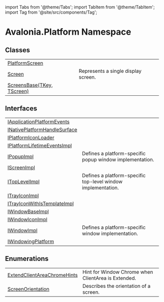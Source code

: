 import Tabs from '@theme/Tabs'; 
import TabItem from '@theme/TabItem'; 
import Tag from '@site/src/components/Tag'; 

# Avalonia.Platform Namespace






## Classes
<table>
<tr>
<td><a href="T_Avalonia_Platform_PlatformScreen">PlatformScreen</a></td>
<td> </td>
</tr>
<tr>
<td><a href="T_Avalonia_Platform_Screen">Screen</a></td>
<td>Represents a single display screen.</td>
</tr>
<tr>
<td><a href="T_Avalonia_Platform_ScreensBase_2">ScreensBase(TKey, TScreen)</a></td>
<td> </td>
</tr>
</table>

## Interfaces
<table>
<tr>
<td><a href="T_Avalonia_Platform_IApplicationPlatformEvents">IApplicationPlatformEvents</a></td>
<td> </td>
</tr>
<tr>
<td><a href="T_Avalonia_Platform_INativePlatformHandleSurface">INativePlatformHandleSurface</a></td>
<td> </td>
</tr>
<tr>
<td><a href="T_Avalonia_Platform_IPlatformIconLoader">IPlatformIconLoader</a></td>
<td> </td>
</tr>
<tr>
<td><a href="T_Avalonia_Platform_IPlatformLifetimeEventsImpl">IPlatformLifetimeEventsImpl</a></td>
<td> </td>
</tr>
<tr>
<td><a href="T_Avalonia_Platform_IPopupImpl">IPopupImpl</a></td>
<td>Defines a platform-specific popup window implementation.</td>
</tr>
<tr>
<td><a href="T_Avalonia_Platform_IScreenImpl">IScreenImpl</a></td>
<td> </td>
</tr>
<tr>
<td><a href="T_Avalonia_Platform_ITopLevelImpl">ITopLevelImpl</a></td>
<td>Defines a platform-specific top-level window implementation.</td>
</tr>
<tr>
<td><a href="T_Avalonia_Platform_ITrayIconImpl">ITrayIconImpl</a></td>
<td> </td>
</tr>
<tr>
<td><a href="T_Avalonia_Platform_ITrayIconWithIsTemplateImpl">ITrayIconWithIsTemplateImpl</a></td>
<td> </td>
</tr>
<tr>
<td><a href="T_Avalonia_Platform_IWindowBaseImpl">IWindowBaseImpl</a></td>
<td> </td>
</tr>
<tr>
<td><a href="T_Avalonia_Platform_IWindowIconImpl">IWindowIconImpl</a></td>
<td> </td>
</tr>
<tr>
<td><a href="T_Avalonia_Platform_IWindowImpl">IWindowImpl</a></td>
<td>Defines a platform-specific window implementation.</td>
</tr>
<tr>
<td><a href="T_Avalonia_Platform_IWindowingPlatform">IWindowingPlatform</a></td>
<td> </td>
</tr>
</table>

## Enumerations
<table>
<tr>
<td><a href="T_Avalonia_Platform_ExtendClientAreaChromeHints">ExtendClientAreaChromeHints</a></td>
<td>Hint for Window Chrome when ClientArea is Extended.</td>
</tr>
<tr>
<td><a href="T_Avalonia_Platform_ScreenOrientation">ScreenOrientation</a></td>
<td>Describes the orientation of a screen.</td>
</tr>
</table>